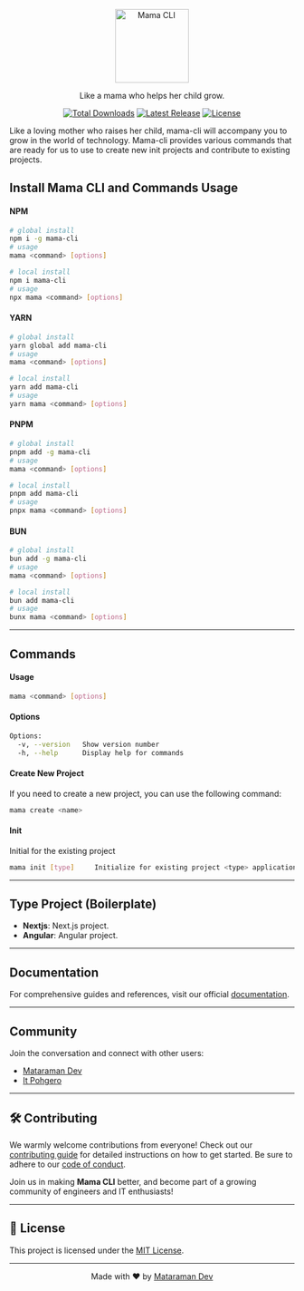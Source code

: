 <p align="center">
  <a href="https://mama.mataraman.dev" target="_blank">
    <picture>
      <source media="(prefers-color-scheme: dark)" srcset="https://raw.githubusercontent.com/ItPohgero/mama-cli/refs/heads/main/src/assets/logo.png">
      <source media="(prefers-color-scheme: light)" srcset="https://raw.githubusercontent.com/dev-mataraman/mataraman.dev/379cbf6117e08bdf8913b5ad041dc70bfdf1dea4/public/logo.svg?token=AQMTIVUJRKENXZDI3TV7VETHQ56HO">
      <img alt="Mama CLI" src="https://raw.githubusercontent.com/ItPohgero/mama-cli/refs/heads/main/src/assets/logo.png" height="130" style="max-width: 100%;">
    </picture>
  </a>
</p>
<p align="center">
  Like a mama who helps her child grow.
</p>

<p align="center">
    <a href="https://www.npmjs.com/package/mama-cli"><img src="https://img.shields.io/npm/dt/mama-cli.svg" alt="Total Downloads"></a>
    <a href="https://github.com/ItPohgero/mama-cli/releases"><img src="https://img.shields.io/npm/v/mama-cli.svg" alt="Latest Release"></a>
    <a href="https://github.com/ItPohgero/mama-cli/blob/main/LICENSE"><img src="https://img.shields.io/npm/l/mama-cli.svg" alt="License"></a>
</p>

Like a loving mother who raises her child, mama-cli will accompany you to grow in the world of technology. Mama-cli provides various commands that are ready for us to use to create new init projects and contribute to existing projects.


## Install Mama CLI and Commands Usage
#### NPM
```bash
# global install
npm i -g mama-cli
# usage
mama <command> [options]

# local install
npm i mama-cli
# usage
npx mama <command> [options]
```
#### YARN
```bash
# global install
yarn global add mama-cli
# usage
mama <command> [options]

# local install
yarn add mama-cli
# usage
yarn mama <command> [options]
```
#### PNPM
```bash
# global install
pnpm add -g mama-cli
# usage
mama <command> [options]

# local install
pnpm add mama-cli
# usage
pnpx mama <command> [options]

```
####  BUN
```bash
# global install
bun add -g mama-cli
# usage
mama <command> [options]

# local install
bun add mama-cli
# usage
bunx mama <command> [options]
```

---
## Commands

#### Usage
```bash
mama <command> [options]
```
#### Options
```bash
Options:
  -v, --version   Show version number
  -h, --help      Display help for commands
```

#### Create New Project
If you need to create a new project, you can use the following command:
```bash
mama create <name>
```

#### Init
Initial for the existing project
```bash
mama init [type]     Initialize for existing project <type> application default next
```

---
## Type Project (Boilerplate)

- **Nextjs**: Next.js project.
- **Angular**: Angular project.

---

## Documentation

For comprehensive guides and references, visit our official [documentation](https://mama.mataraman.dev).

---

## Community

Join the conversation and connect with other users:

- [Mataraman Dev](https://mataraman.dev)  
- [It Pohgero](https://itpohgero.com)  

---

## 🛠️ Contributing

We warmly welcome contributions from everyone! Check out our [contributing guide](https://github.com/ItPohgero/mama-cli/blob/main/CONTRIBUTING.md) for detailed instructions on how to get started. Be sure to adhere to our [code of conduct](https://github.com/ItPohgero/mama-cli/blob/main/CODE_OF_CONDUCT.md). 

Join us in making **Mama CLI** better, and become part of a growing community of engineers and IT enthusiasts!

---

## 📜 License

This project is licensed under the [MIT License](https://github.com/ItPohgero/mama-cli/blob/main/LICENSE).

---

<p align="center">
  Made with ❤️ by <a href="https://mataraman.dev" target="_blank">Mataraman Dev</a>
</p>
